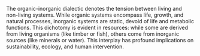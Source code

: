 
The organic-inorganic dialectic denotes the tension between living and non-living systems. While organic systems encompass life, growth, and natural processes, inorganic systems are static, devoid of life and metabolic functions. This dichotomy is evident in resources: while some are derived from living organisms (like timber or fish), others come from inorganic sources (like minerals or water). This interplay has profound implications on sustainability, ecology, and human intervention.

